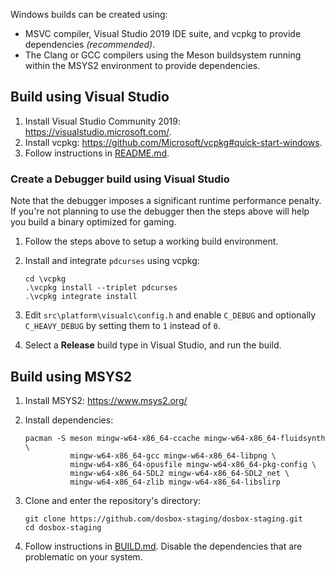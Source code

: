 Windows builds can be created using:

- MSVC compiler, Visual Studio 2019 IDE suite, and vcpkg to provide dependencies
  *(recommended)*.
- The Clang or GCC compilers using the Meson buildsystem running within the
  MSYS2 environment to provide dependencies.

## Build using Visual Studio

1. Install Visual Studio Community 2019: <https://visualstudio.microsoft.com/>.
2. Install vcpkg: <https://github.com/Microsoft/vcpkg#quick-start-windows>.
3. Follow instructions in [README.md](/README.md).

### Create a Debugger build using Visual Studio

Note that the debugger imposes a significant runtime performance penalty.
If you're not planning to use the debugger then the steps above will help
you build a binary optimized for gaming.

1. Follow the steps above to setup a working build environment.
2. Install and integrate `pdcurses` using vcpkg:

    ``` shell
    cd \vcpkg
    .\vcpkg install --triplet pdcurses
    .\vcpkg integrate install
    ```

3. Edit `src\platform\visualc\config.h` and enable `C_DEBUG` and optionally
  `C_HEAVY_DEBUG` by setting them to `1` instead of `0`.
4. Select a **Release** build type in Visual Studio, and run the build.

## Build using MSYS2

1. Install MSYS2: <https://www.msys2.org/>
2. Install dependencies:

    ``` shell
    pacman -S meson mingw-w64-x86_64-ccache mingw-w64-x86_64-fluidsynth \
              mingw-w64-x86_64-gcc mingw-w64-x86_64-libpng \
              mingw-w64-x86_64-opusfile mingw-w64-x86_64-pkg-config \
              mingw-w64-x86_64-SDL2 mingw-w64-x86_64-SDL2_net \
              mingw-w64-x86_64-zlib mingw-w64-x86_64-libslirp
    ```

3. Clone and enter the repository's directory:

    ``` shell
    git clone https://github.com/dosbox-staging/dosbox-staging.git
    cd dosbox-staging
    ```

4. Follow instructions in [BUILD.md](/BUILD.md). Disable the dependencies
   that are problematic on your system.
